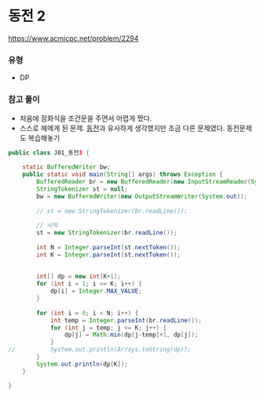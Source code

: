 # 동전 2
https://www.acmicpc.net/problem/2294

### 유형
- DP

### 참고 풀이
- 처음에 점화식을 조건문을 주면서 어렵게 짰다.
- 스스로 헤메게 된 문제.
[동전](https://www.acmicpc.net/problem/9084)과 유사하게 생각했지만 조금 다른 문제였다.
동전문제도 복습해놓기
```java
public class J01_동전3 {
	
	static BufferedWriter bw;
	public static void main(String[] args) throws Exception {
		BufferedReader br = new BufferedReader(new InputStreamReader(System.in));
		StringTokenizer st = null;
		bw = new BufferedWriter(new OutputStreamWriter(System.out));
		
		// st = new StringTokenizer(br.readLine());
		
		// 시작
		st = new StringTokenizer(br.readLine());
		
		int N = Integer.parseInt(st.nextToken());
		int K = Integer.parseInt(st.nextToken());
		
		
		int[] dp = new int[K+1];
		for (int i = 1; i <= K; i++) {
			dp[i] = Integer.MAX_VALUE;
		}
		
		for (int i = 0; i < N; i++) {
			int temp = Integer.parseInt(br.readLine());
			for (int j = temp; j <= K; j++) {
				dp[j] = Math.min(dp[j-temp]+1, dp[j]);
			}
//			System.out.println(Arrays.toString(dp));
		}
		System.out.println(dp[K]);
	}

}


```